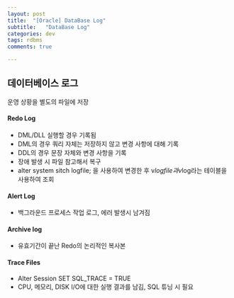 ```yaml
---
layout: post
title:  "[Oracle] DataBase Log"
subtitle:   "DataBase Log"
categories: dev
tags: rdbms
comments: true

---
```


## 데이터베이스 로그

운영 상황을 별도의 파일에 저장

#### Redo Log

- DML/DLL 실행할 경우 기록됨
- DML의 경우 쿼리 자체는 저장하지 않고 변경 사항에 대해 기록
- DDL의 경우 문장 자체와 변경 사항을 기록
- 장애 발생 시 파일 참고해서 복구
- alter system sitch logfile; 을 사용하여 변경한 후 v$logfile과 v$log라는 테이블을 사용하여 조회

#### Alert Log

- 백그라운드 프로세스 작업 로그, 에러 발생시 남겨짐

#### Archive log

- 유효기간이 끝난 Redo의 논리적인 복사본

#### Trace Files

- Alter Session SET SQL_TRACE = TRUE
- CPU, 메모리, DISK I/O에 대한 실행 결과를 남김, SQL 튜닝 시 필요

